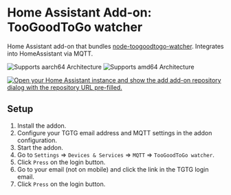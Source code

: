 # Home Assistant Add-on: TooGoodToGo watcher

Home Assistant add-on that bundles [node-toogoodtogo-watcher](https://github.com/marklagendijk/node-toogoodtogo-watcher).
Integrates into HomeAssistant via MQTT.

![Supports aarch64 Architecture][aarch64-shield]
![Supports amd64 Architecture][amd64-shield]

[aarch64-shield]: https://img.shields.io/badge/aarch64-yes-green.svg
[amd64-shield]: https://img.shields.io/badge/amd64-yes-green.svg

[![Open your Home Assistant instance and show the add add-on repository dialog with the repository URL pre-filled.](https://my.home-assistant.io/badges/supervisor_add_addon_repository.svg)](https://my.home-assistant.io/redirect/supervisor_add_addon_repository/?repository_url=https%3A%2F%2Fgithub.com%2Fmarklagendijk%2Fha-toogoodtogo-watcher)

## Setup
1. Install the addon.
2. Configure your TGTG email address and MQTT settings in the addon configuration.
3. Start the addon.
4. Go to `Settings` => `Devices & Services` => `MQTT` => `TooGoodToGo watcher`.
5. Click `Press` on the login button.
6. Go to your email (not on mobile) and click the link in the TGTG login email.
7. Click `Press` on the login button.